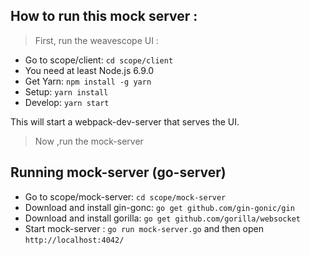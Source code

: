 ## How to run this mock server :

> First, run the weavescope UI :

- Go to scope/client: `cd scope/client`
- You need at least Node.js 6.9.0
- Get Yarn: `npm install -g yarn`
- Setup: `yarn install`
- Develop: `yarn start`

This will start a webpack-dev-server that serves the UI.

> Now ,run the mock-server
  ## Running mock-server (go-server)
- Go to scope/mock-server: `cd scope/mock-server`
- Download and install gin-gonc: `go get github.com/gin-gonic/gin`
- Download and install gorilla: `go get github.com/gorilla/websocket`
- Start mock-server : `go run mock-server.go` and then open `http://localhost:4042/`
